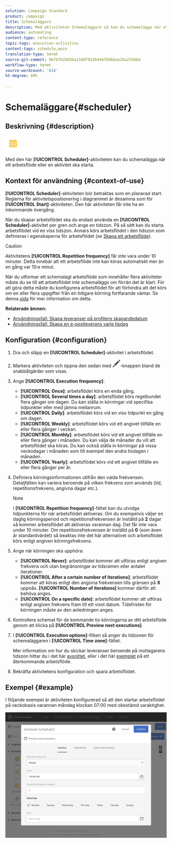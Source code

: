 ```yaml
---
solution: Campaign Standard
product: campaign
title: Schemaläggare
description: Med aktiviteten Schemaläggare så kan du schemalägga när ett arbetsflöde eller en aktivitet ska starta.
audience: automating
content-type: reference
topic-tags: execution-activities
context-tags: schedule,main
translation-type: tm+mt
source-git-commit: 9b76f02b03ba1180f852b446f0dbbae26a27d4bd
workflow-type: tm+mt
source-wordcount: '614'
ht-degree: 89%

---
```



# Schemaläggare{#scheduler}

## Beskrivning {#description}

![](assets/scheduler.png)

Med den här **[!UICONTROL Scheduler]**-aktiviteten kan du schemalägga när ett arbetsflöde eller en aktivitet ska starta.

## Kontext för användning {#context-of-use}

**[!UICONTROL Scheduler]**-aktiviteten bör betraktas som en planerad start.  Reglerna för aktivitetspositionering i diagrammet är desamma som för **[!UICONTROL Start]**-aktiviteten.  Den här aktiviteten får inte ha en inkommande övergång.

När du skapar arbetsflödet ska du endast använda en **[!UICONTROL Scheduler]**-aktivitet per gren och ange en tidszon.  På så sätt kan du starta arbetsflödet vid en viss tidszon. Annars körs arbetsflödet i den tidszon som definieras i egenskaperna för arbetsflödet (se [Skapa ett arbetsflöde](../../automating/using/building-a-workflow.md)).

>[!CAUTION]
>
>Aktivitetens **[!UICONTROL Repetition frequency]** får inte vara under 10 minuter.  Detta innebär att ett arbetsflöde inte kan köras automatiskt mer än en gång var 10:e minut.

När du utformar ett schemalagt arbetsflöde som innehåller flera aktiviteter måste du se till att arbetsflödet inte schemaläggs om förrän det är klart. För att göra detta måste du konfigurera arbetsflödet för att förhindra att det körs om en eller flera uppgifter från en tidigare körning fortfarande väntar. Se denna [sida](../../automating/using/scheduled-workflows-execution.md) för mer information om detta.

**Relaterade ämnen:**

* [Användningsfall: Skapa leveranser på profilens skapandedatum](../../automating/using/workflow-creation-date-query.md)
* [Användningsfall: Skapa en e-postleverans varje tisdag](../../automating/using/workflow-weekly-offer.md)

## Konfiguration {#configuration}

1. Dra och släpp en **[!UICONTROL Scheduler]**-aktivitet i arbetsflödet.
1. Markera aktiviteten och öppna den sedan med ![](assets/edit_darkgrey-24px.png)-knappen bland de snabbåtgärder som visas.
1. Ange **[!UICONTROL Execution frequency]**:

   * **[!UICONTROL Once]**: arbetsflödet körs en enda gång.
   * **[!UICONTROL Several times a day]**: arbetsflödet körs regelbundet flera gånger om dagen.  Du kan ställa in körningar vid specifika tidpunkter eller med jämna mellanrum.
   * **[!UICONTROL Daily]**: arbetsflödet körs vid en viss tidpunkt en gång om dagen.
   * **[!UICONTROL Weekly]**: arbetsflödet körs vid ett angivet tillfälle en eller flera gånger i veckan.
   * **[!UICONTROL Monthly]**: arbetsflödet körs vid ett angivet tillfälle en eller flera gånger i månaden.  Du kan välja de månader du vill att arbetsflödet ska köras.  Du kan också ställa in körningar på vissa veckodagar i månaden som till exempel den andra tisdagen i månaden.
   * **[!UICONTROL Yearly]**: arbetsflödet körs vid ett angivet tillfälle en eller flera gånger per år.

1. Definiera körningsinformationen utifrån den valda frekvensen.  Detaljfälten kan variera beroende på vilken frekvens som används (tid, repetitionsfrekvens, angivna dagar etc.).

   >[!NOTE]
   >
   >I **[!UICONTROL Repetition frequency]**-fältet kan du utvidga tidpunkterna för när arbetsflödet aktiveras.  Om du exempelvis väljer en daglig körningsperiod och repetitionsfrekvensen är inställd på **2** dagar så kommer arbetsflödet att aktiveras varannan dag.  Det får inte vara under 10 minuter.  Om repetitionsfrekvensen är inställd på **0** (som även är standardvärdet) så beaktas inte det här alternativet och arbetsflödet körs enligt angiven körningsfrekvens.

1. Ange när körningen ska upphöra:

   * **[!UICONTROL Never]**: arbetsflödet kommer att utföras enligt angiven frekvens och utan begränsningar av tidsramen eller antalet iterationer.
   * **[!UICONTROL After a certain number of iterations]**: arbetsflödet kommer att köras enligt den angivna frekvensen tills gränsen på **X** uppnås.  **[!UICONTROL Number of iterations]** kommer därför att behöva anges.
   * **[!UICONTROL On a specific date]**: arbetsflödet kommer att utföras enligt angiven frekvens fram till ett visst datum.  Tidsfristen för körningen måste av den anledningen anges.

1. Kontrollera schemat för de kommande tio körningarna av ditt arbetsflöde genom att klicka på **[!UICONTROL Preview next executions]**.

1. I **[!UICONTROL Execution options]**-fliken så anger du tidzonen för schemaläggaren i **[!UICONTROL Time zone]**-fältet.

   Mer information om hur du skickar leveranser beroende på mottagarens tidszon hittar du i det här [avsnittet](../../sending/using/sending-messages-at-the-recipient-s-time-zone.md), eller i det här [exemplet](../../automating/using/recurring-push-notifications.md) på ett återkommande arbetsflöde.

1. Bekräfta aktivitetens konfiguration och spara arbetsflödet.

## Exempel {#example}

I följande exempel är aktiviteten konfigurerad så att den startar arbetsflödet på veckobasis varannan måndag klockan 07:00 med obestämd varaktighet.

![](assets/wkf_scheduler_example.png)

